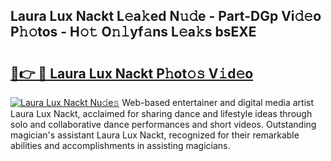 ## Laura Lux Nackt L𝚎a𝚔ed N𝚞𝚍e - Part-DGp Vi𝚍𝚎o P𝚑𝚘tos - H𝚘𝚝 O𝚗𝚕yf𝚊ns L𝚎a𝚔s bsEXE

# <h2><a href="http://kf33c0t.oniu.top/?m=Laura+Lux+Nackt">🔗👉 🔴 Laura Lux Nackt P𝚑ot𝚘𝚜 V𝚒d𝚎o</a></h2>

[![Laura Lux Nackt Nu𝚍e𝚜](https://i.imgur.com/0qMVB7G.gif)](http://kf33c0t.oniu.top/?m=Laura+Lux+Nackt)
Web-based entertainer and digital media artist Laura Lux Nackt, acclaimed for sharing dance and lifestyle ideas through solo and collaborative dance performances and short videos. Outstanding magician's assistant Laura Lux Nackt, recognized for their remarkable abilities and accomplishments in assisting magicians.  

